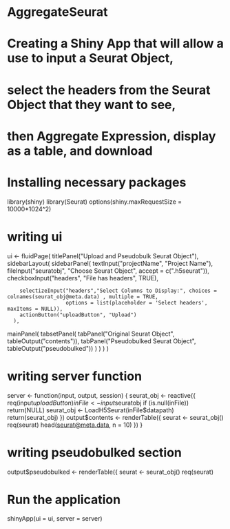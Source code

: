 # AggregateSeurat

# Creating a Shiny App that will allow a use to input a Seurat Object, 
# select the headers from the Seurat Object that they want to see,
# then Aggregate Expression, display as a table, and download

# Installing necessary packages
library(shiny)
library(Seurat) 
options(shiny.maxRequestSize = 10000*1024^2)


# writing ui 
ui <- fluidPage(
  titlePanel("Upload and Pseudobulk Seurat Object"), 
  sidebarLayout(
      sidebarPanel(
        textInput("projectName", "Project Name"),
        fileInput("seuratobj", "Choose Seurat Object",
                  accept = c(".h5seurat")),
        checkboxInput("headers", "File has headers", TRUE),
        
        selectizeInput("headers","Select Columns to Display:", choices = colnames(seurat_obj@meta.data) , multiple = TRUE, 
                       options = list(placeholder = 'Select headers', maxItems = NULL)),
        actionButton("uploadButton", "Upload")
      ),
  mainPanel(
    tabsetPanel(
      tabPanel("Original Seurat Object", tableOutput("contents")),
      tabPanel("Pseudobulked Seurat Object", tableOutput("pseudobulked"))
    )
  )
  )
)


# writing server function

server <- function(input, output, session) {
  seurat_obj <- reactive({
    req(input$uploadButton)
    inFile <- input$seuratobj
    if (is.null(inFile))
      return(NULL)
    seurat_obj <- LoadH5Seurat(inFile$datapath)
    return(seurat_obj)
  })
  output$contents <- renderTable({
    seurat <- seurat_obj()
    req(seurat)
    head(seurat@meta.data, n = 10)
  })
}

# writing pseudobulked section

output$pseudobulked <- renderTable({
    seurat <- seurat_obj()
    req(seurat)

    


# Run the application 
shinyApp(ui = ui, server = server)
